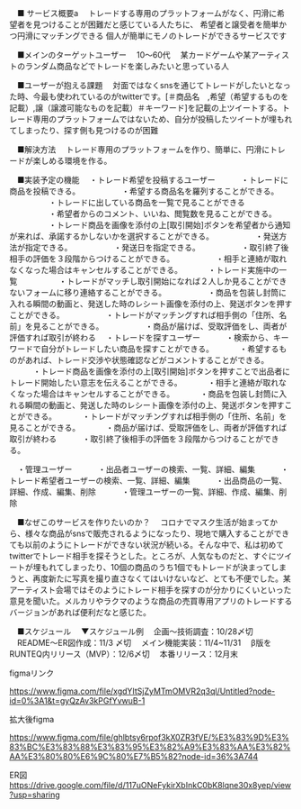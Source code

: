 　■ サービス概要a
　トレードする専用のプラットフォームがなく、円滑に希望者を見つけることが困難だと感じている人たちに、
  希望者と譲受者を簡単かつ円滑にマッチングできる
  個人が簡単にモノのトレードができるサービスです

　■メインのターゲットユーザー
　10〜60代
　某カードゲームや某アーティストのランダム商品などでトレードを楽しみたいと思っている人

　■ユーザーが抱える課題
　対面ではなくsnsを通じてトレードがしたいとなった時、今最も使われているのがtwitterです。[＃商品名　,希望（希望するものを記載）,譲（譲渡可能なものを記載）＃キーワード]を記載の上ツイートする。トレード専用のプラットフォームではないため、自分が投稿したツイートが埋もれてしまったり、探す側も見つけるのが困難

　■解決方法
　トレード専用のプラットフォームを作り、簡単に、円滑にトレードが楽しめる環境を作る。

　■実装予定の機能
　・トレード希望を投稿するユーザー
　　　・トレードに商品を投稿できる。
　　　　　・希望する商品名を羅列することができる。
　　　　　・トレードに出している商品を一覧で見ることができる
　　　　　・希望者からのコメント、いいね、閲覧数を見ることができる。
　　　　　・トレード商品を画像を添付の上[取引開始]ボタンを希望者から通知が来れば、承諾するかしないかを選択することができる。
　　　　　・発送方法が指定できる。
　　　　　・発送日を指定できる。
　　　　　・取引終了後相手の評価を３段階からつけることができる。
　　　　　・相手と連絡が取れなくなった場合はキャンセルすることができる。
　　　・トレード実施中の一覧
　　　　　・トレードがマッチし取引開始になれば２人しか見ることができないフォームに移り連絡することができる。
　　　　　・商品を包装し封筒に入れる瞬間の動画と、発送した時のレシート画像を添付の上、発送ボタンを押すことができる。
　　　　　・トレードがマッチングすれば相手側の「住所、名前」を見ることができる。
　　　　　・商品が届けば、受取評価をし、両者が評価すれば取引が終わる
　・トレードを探すユーザー
　　　・検索から、キーワードで自分がトレードしたい商品を探すことができる。
　　　・希望するものがあれば、トレード交渉や状態確認などがコメントすることができる。
　　　・トレード商品を画像を添付の上[取引開始]ボタンを押すことで出品者にトレード開始したい意志を伝えることができる。
　　　・相手と連絡が取れなくなった場合はキャンセルすることができる。
　　　・商品を包装し封筒に入れる瞬間の動画と、発送した時のレシート画像を添付の上、発送ボタンを押すことができる。
　　　・トレードがマッチングすれば相手側の「住所、名前」を見ることができる。
　　　・商品が届けば、受取評価をし、両者が評価すれば取引が終わる
　　　・取引終了後相手の評価を３段階からつけることができる。


　・管理ユーザー
　　　・出品者ユーザーの検索、一覧、詳細、編集
　　　・トレード希望者ユーザーの検索、一覧、詳細、編集
　　　・出品商品の一覧、詳細、作成、編集、削除
　　　・管理ユーザーの一覧、詳細、作成、編集、削除

　■なぜこのサービスを作りたいのか？
　コロナでマスク生活が始まってから、様々な商品がsnsで販売されるようになったり、現地で購入することができても以前のようにトレードができない状況が続いる。そんな中で、私は初めてtwitterでトレード相手を探そうとした。ところが、人気なものだと、すぐにツイートが埋もれてしまったり、10個の商品のうち1個でもトレードが決まってしまうと、再度新たに写真を撮り直さなくてはいけないなど、とても不便でした。某アーティスト会場ではそのようにトレード相手を探すのが分かりにくいといった意見を聞いた。メルカリやラクマのような商品の売買専用アプリのトレードするバージョンがあれば便利だなと感じた。

　■スケジュール
　▼スケジュール例
　企画〜技術調査：10/28〆切
　README〜ER図作成：11/3 〆切
　メイン機能実装：11/4~11/31
　β版をRUNTEQ内リリース（MVP）：12/6〆切
　本番リリース：12月末


figmaリンク

https://www.figma.com/file/xgdYItSjZyMTmOMVR2q3ql/Untitled?node-id=0%3A1&t=gyQzAv3kPGfYvwuB-1

拡大後figma 

https://www.figma.com/file/ghlbtsy6rpof3kX0ZR3fVE/%E3%83%9D%E3%83%BC%E3%83%88%E3%83%95%E3%82%A9%E3%83%AA%E3%82%AA%E3%80%80%E6%9C%80%E7%B5%82?node-id=36%3A744

ER図　
https://drive.google.com/file/d/117uONeFykirXbInkC0bK8lqne30x8yep/view?usp=sharing